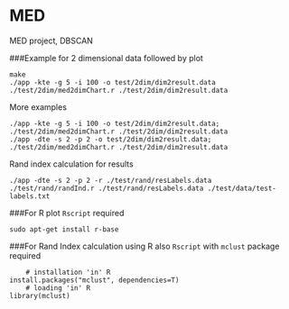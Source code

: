 MED
===

MED project, DBSCAN

###Example for 2 dimensional data followed by plot

    make
    ./app -kte -g 5 -i 100 -o test/2dim/dim2result.data
    ./test/2dim/med2dimChart.r ./test/2dim/dim2result.data

More examples

    ./app -kte -g 5 -i 100 -o test/2dim/dim2result.data; ./test/2dim/med2dimChart.r ./test/2dim/dim2result.data
    ./app -dte -s 2 -p 2 -o test/2dim/dim2result.data; ./test/2dim/med2dimChart.r ./test/2dim/dim2result.data

Rand index calculation for results

	./app -dte -s 2 -p 2 -r ./test/rand/resLabels.data
	./test/rand/randInd.r ./test/rand/resLabels.data ./test/data/test-labels.txt

###For R plot `Rscript` required

    sudo apt-get install r-base

###For Rand Index calculation using R also `Rscript` with `mclust` package required

		# installation 'in' R
	install.packages("mclust", dependencies=T)
		# loading 'in' R
	library(mclust)
